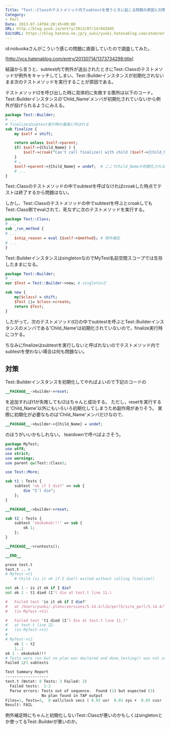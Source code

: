 ```yaml
---
Title: "Test::Classのテストメソッド内でsubtestを使うときに起こる問題の原因と対策"
Category:
- Perl
Date: 2013-07-14T04:20:45+09:00
URL: http://blog.yuuk.io/entry/2013/07/14/042045
EditURL: https://blog.hatena.ne.jp/y_uuki/yuuki.hatenablog.com/atom/entry/11696248318755684441
---
```


id:nobuokaさんがこういう感じの問題に直面していたので調査してみた。

[http://vcs.hatenablog.com/entry/20130714/1373734298:title]

結論から言うと、subtest内で例外が送出されたときにTest::Classのテストメソッドが例外をキャッチしてしまい、Test::Builderインスタンスが初期化されないまま次のテストメソッドを実行することが原因である。

テストメソッドt2を呼び出した時に具体的に失敗する箇所は以下のコード。
Test::Builderインスタンスの'Child_Name'メンバが初期化されていないから例外が投げられるようにみえる。

```perl
package Test::Builder;
# ...
# finalizeはsubtest実行時の最後に呼ばれる
sub finalize {
    my $self = shift;

    return unless $self->parent;
    if( $self->{Child_Name} ) {
        $self->croak("Can't call finalize() with child ($self->{Child_Name}) active"); # ここ
    }
    # …  
    $self->parent->{Child_Name} = undef;  # ここでChild_Nameが初期化される
    # ...  
}

```

Test::Classのテストメソッドの中でsubtestを呼ばなければcroakした時点でテストは終了するから問題はない。

しかし、Test::Classのテストメソッドの中でsubtestを呼ぶとcroakしてもTest::Class側でevalされて、死なずに次のテストメソッドを実行する。

```perl
package Test::Class;
# ...
sub _run_method {
# ...
    $skip_reason = eval {$self->$method}; # 例外補足
# ... 
}
```

Test::BuilderインスタンスはsingletonなのでMyTest名前空間スコープでは生存したままになる。

```perl
package Test::Builder;
# ...
our $Test = Test::Builder->new; # singletonだ

sub new {
    my($class) = shift;
    $Test ||= $class->create;
    return $Test;
}
```

したがって，次のテストメソッド(t2)の中でsubtestを呼ぶとTest::Builderインスタンスのメンバである'Child_Name'は初期化されていないので，finalize実行時にコケる。

ちなみにfinalizeはsubtestを実行しないと呼ばれないのでテストメソッド内でsubtestを使わない場合は何も問題ない。

## 対策

Test::Builderインスタンスを初期化してやればよいので下記のコードの

```perl
__PACKAGE__->builder->reset;
```

を追加すればt1が失敗してもt2はちゃんと成功する。
ただし，resetを実行すると'Child_Name'以外にもいろいろ初期化してしまうため副作用がありそう。
実際に初期化が必要なものは'Child_Name'メンバだけなので、

```perl
__PACKAGE__->builder->{Child_Name} = undef;
```

のほうがいいかもしれない。
teardownで呼べばよさそう。

```perl
package MyTest;
use utf8;
use strict;
use warnings;
use parent qw(Test::Class);

use Test::More;

sub t1 : Tests {
    subtest 'ok if I die?' => sub {
        die "I'l die";
    };
}

__PACKAGE__->builder->reset;

sub t2 : Tests {
    subtest 'okokokok!!!' => sub {
        ok 1;
    };
}

__PACKAGE__->runtests();

__END__

prove test.t
test.t .. #
# MyTest->t1
    # Child (is it ok if I die?) exited without calling finalize()

not ok 1 - is it ok if I die?
not ok 2 - t1 died (I'l die at test.t line 11.)

#   Failed test 'is it ok if I die?'
#   at /Users/yuuki/.plenv/versions/5.14.4/lib/perl5/site_perl/5.14.4/Test/Class.pm line 289.
#   (in MyTest->t1)

#   Failed test 't1 died (I'l die at test.t line 11.)'
#   at test.t line 22.
#   (in MyTest->t1)
#
# MyTest->t2
    ok 1 - t2
    1..1
ok 1 - okokokok!!!
# Tests were run but no plan was declared and done_testing() was not seen.
Failed 2/3 subtests

Test Summary Report
-------------------
test.t (Wstat: 0 Tests: 3 Failed: 2)
  Failed tests:  1-2
  Parse errors: Tests out of sequence.  Found (1) but expected (3)
                No plan found in TAP output
Files=1, Tests=3,  0 wallclock secs ( 0.03 usr  0.01 sys +  0.03 cusr  0.00 csys =  0.07 CPU)
Result: FAIL
```

例外補足時にちゃんと初期化しないTest::Classが悪いのかもしくはsingletonとか使ってるTest::Builderが悪いのか。
